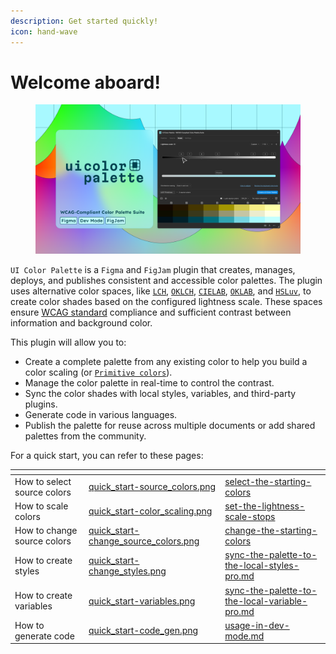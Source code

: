 ```yaml
---
description: Get started quickly!
icon: hand-wave
---
```


# Welcome aboard!

<figure><img src=".gitbook/assets/cover.png" alt=""><figcaption></figcaption></figure>

`UI Color Palette` is a `Figma` and `FigJam` plugin that creates, manages, deploys, and publishes consistent and accessible color palettes. The plugin uses alternative color spaces, like [`LCH`](glossary.md#lch), [`OKLCH`](glossary.md#oklch), [`CIELAB`](glossary.md#cielab), [`OKLAB`](glossary.md#oklab), and [`HSLuv`](glossary.md#hsluv), to create color shades based on the configured lightness scale. These spaces ensure [WCAG standard](https://www.w3.org/WAI/standards-guidelines/wcag/) compliance and sufficient contrast between information and background color.

This plugin will allow you to:

* Create a complete palette from any existing color to help you build a color scaling (or [`Primitive colors`](glossary.md#primitives)).
* Manage the color palette in real-time to control the contrast.
* Sync the color shades with local styles, variables, and third-party plugins.
* Generate code in various languages.
* Publish the palette for reuse across multiple documents or add shared palettes from the community.

For a quick start, you can refer to these pages:

<table data-view="cards"><thead><tr><th></th><th data-hidden data-card-cover data-type="files"></th><th data-hidden data-card-target data-type="content-ref"></th></tr></thead><tbody><tr><td>How to select source colors</td><td><a href=".gitbook/assets/quick_start-source_colors.png">quick_start-source_colors.png</a></td><td><a href="create-a-color-palette/select-the-starting-colors/">select-the-starting-colors</a></td></tr><tr><td>How to scale colors</td><td><a href=".gitbook/assets/quick_start-color_scaling.png">quick_start-color_scaling.png</a></td><td><a href="create-a-color-palette/set-the-lightness-scale-stops/">set-the-lightness-scale-stops</a></td></tr><tr><td>How to change source colors</td><td><a href=".gitbook/assets/quick_start-change_source_colors.png">quick_start-change_source_colors.png</a></td><td><a href="manage-a-color-palette/change-the-starting-colors/">change-the-starting-colors</a></td></tr><tr><td>How to create styles</td><td><a href=".gitbook/assets/quick_start-change_styles.png">quick_start-change_styles.png</a></td><td><a href="sync-a-color-palette/sync-the-palette-to-the-local-styles-pro.md">sync-the-palette-to-the-local-styles-pro.md</a></td></tr><tr><td>How to create variables</td><td><a href=".gitbook/assets/quick_start-variables.png">quick_start-variables.png</a></td><td><a href="sync-a-color-palette/sync-the-palette-to-the-local-variable-pro.md">sync-the-palette-to-the-local-variable-pro.md</a></td></tr><tr><td>How to generate code</td><td><a href=".gitbook/assets/quick_start-code_gen.png">quick_start-code_gen.png</a></td><td><a href="transfer-a-color-palette/usage-in-dev-mode.md">usage-in-dev-mode.md</a></td></tr></tbody></table>

